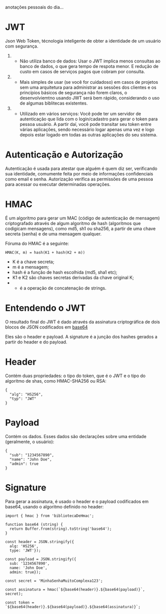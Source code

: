 anotações pessoais do dia...

# JWT

Json Web Token, técnologia inteligente de obter a identidade de um usuário com segurança.

1. - Não utiliza banco de dados: Usar o JWT implica menos consultas ao banco de dados, o que gera tempo de respota menor. E redução de custo em casos de serviços pagos que cobram por consulta.
2. - Mais simples de usar (se você for cuidadoso) em casos de projetos sem uma arquitetura para administrar as sessões dos clientes e os princípios básicos de segurança não forem claros, o desenvolviemtno usando JWT será bem rápido, considerando o uso de algumas biblitecas existentes.
3. - Utilizado em vários serviços: Você pode ter um servidor de autenticação que lida com o login/cadastro para gerar o token para pessoa usuário. A partir daí, você pode transitar seu token entre várias aplicações, sendo necessário logar apenas uma vez e logo depois estar logado em todas as outras aplicações do seu sistema.

# Autenticação e Autorização

Autenticação é usada para atestar que alguém é quem diz ser, verificando sua identidade, comumente feita por meio de informações confidenciais como email e senha.
Autorização verifica as permissões de uma pessoa para acessar ou executar determinadas operações.

# HMAC

É um algoritmo para gerar um MAC (código de autenticação de mensagem) criptografado através de algum algoritmo de hash (algoritmos que codigicam mensagens), como md5, sh1 ou sha256, a partir de uma chave secreta (senha) e de uma mensagem qualquer.

Fóruma do HMAC é a seguinte:
```
HMAC(K, m) = hash(K1 + hash(K2 + m))
```

- K é a chave secreta;
- m é a mensagem;
- hash é a função de hash escolhida (md5, sha1 etc);
- K1 e K2 são chaves secretas derivadas da chave original K;
- + é a operação de concatenação de strings.

# Entendendo o JWT

O resultado final do JWT é dado através da assinatura criptográfica de dois blocos de JSON codificados em [base64](https://pt.wikipedia.org/wiki/Base64) 

Eles são o header e payload. A signature é a junção dos hashes gerados a partir do header e do payload.

# Header

Contém duas propriedades: o tipo do token, que é o JWT e o tipo do algoritmo de shas, como HMAC-SHA256 ou RSA:
```
{
  "alg": "HS256",
  "typ": "JWT"
}
```

# Payload

Contém os dados. Esses dados são declarações sobre uma entidade (geralmente, o usuário):
```
{
  "sub": "1234567890",
  "name": "John Doe",
  "admin": true
}
```

# Signature

Para gerar a assinatura, é usado o header e o payload codificados em base64, usando o algoritmo definido no header:
```
import { hmac } from 'bibliotecaDeHmac';

function base64 (string) {
  return Buffer.from(string).toString('base64');
}

const header = JSON.stringify({
  alg: 'HS256',
  type: 'JWT'});

const payload = JSON.stringify({
  sub: '1234567890',
  name: 'John Doe',
  admin: true});

const secret = 'MinhaSenhaMuitoComplexa123';

const assinatura = hmac(`${base64(header)}.${base64(payload)}`, secret);

const token = `${base64(header)}.${base64(payload)}.${base64(assinatura)}`;
```